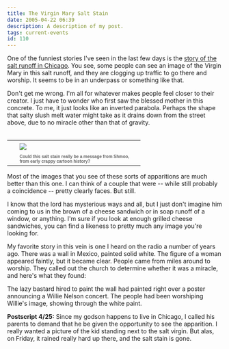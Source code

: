 ```yaml
---
title: The Virgin Mary Salt Stain
date: 2005-04-22 06:39
description: A description of my post.
tags: current-events
id: 110
---
```

One of the funniest stories I've seen in the last few days is the <a href="http://www.cnn.com/2005/US/04/20/mary.underpass.ap/index.html" target="_blank">story of the salt runoff in Chicago</a>.  You see, some people can see an image of the Virgin Mary in this salt runoff, and they are clogging up traffic to go there and worship.  It seems to be in an underpass or something like that.

Don't get me wrong.  I'm all for whatever makes people feel closer to their creator.  I just have to wonder who first saw the blessed mother in this concrete.  To me, it just looks like an inverted parabola.  Perhaps the shape that salty slush melt water might take as it drains down from the street above, due to no miracle other than that of gravity.
<span class="spanEndPreview">&nbsp;</span><br /><br /><table cellpadding=0 cellspacing=0 border=0 align=right><tr><td width=5 rowspan=2><spacer type=block width=5 height=1></spacer></td><td width=275><img src="/img/mary_shmoo.jpg" aborder=0 vspace=4/></td></tr><tr><td width=275><font face="verdana, arial, geneva" size=1 color=#666666><b>Could this salt stain really be a message from Shmoo, from early crappy cartoon history?</b></font></td></tr></table>

Most of the images that you see of these sorts of apparitions are much better than this one.  I can think of a couple that were -- while still probably a coincidence -- pretty clearly faces.  But still.

I know that the lord has mysterious ways and all, but I just don't imagine him coming to us in the brown of a cheese sandwich or in soap runoff of a window, or anything.  I'm sure if you look at enough grilled cheese sandwiches, you can find a likeness to pretty much any image you're looking for.

My favorite story in this vein is one I heard on the radio a number of years ago.  There was a wall in Mexico, painted solid white.  The figure of a woman appeared faintly, but it became clear.  People came from miles around to worship.  They called out the church to determine whether it was a miracle, and here's what they found:

The lazy bastard hired to paint the wall had painted right over a poster announcing a Willie Nelson concert.  The people had been worshiping Willie's image, showing through the white paint.



<b>Postscript 4/25:</b>  Since my godson happens to live in Chicago, I called his parents to demand that he be given the opportunity to see the apparition.  I really wanted a picture of the kid standing next to the salt virgin.  But alas, on Friday, it rained really hard up there, and the salt stain is gone.
